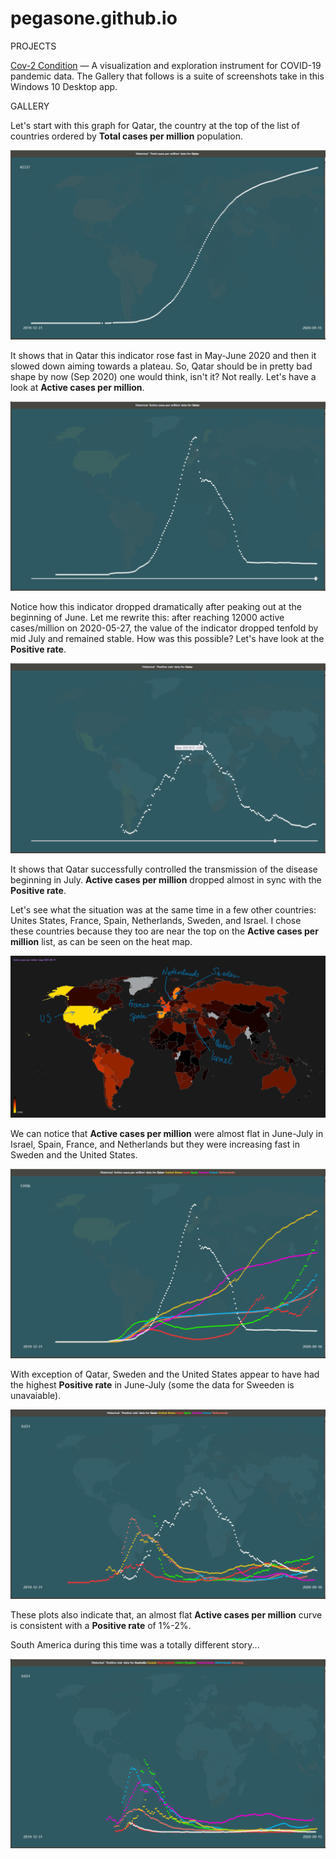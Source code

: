 # pegasone.github.io
PROJECTS

<a href="https://github.com/pegasone/cov2con">Cov-2 Condition</a> — A visualization and exploration instrument for COVID-19 pandemic data. The Gallery that follows is a suite of screenshots take in this Windows 10 Desktop app.

GALLERY

Let's start with this graph for Qatar, the country at the top of the list of countries ordered by <b>Total cases per million</b> population.

![Figure 1](/img/img002.png)

It shows that in Qatar this indicator rose fast in May-June 2020 and then it slowed down aiming towards a plateau. So, Qatar should be in pretty bad shape by now (Sep 2020) one would think, isn't it? Not really. Let's have a look at <b>Active cases per million</b>.

![Figure 2](/img/img004.png)

Notice how this indicator dropped dramatically after peaking out at the beginning of June. Let me rewrite this: after reaching 12000 active cases/million on 2020-05-27, the value of the indicator dropped tenfold by mid July and remained stable. How was this possible? Let's have look at the <b>Positive rate</b>.

![Figure 3](/img/img003.png)

It shows that Qatar successfully controlled the transmission of the disease beginning in July. <b>Active cases per million</b> dropped almost in sync with the <b>Positive rate</b>.

Let's see what the situation was at the same time in a few other countries: Unites States, France, Spain, Netherlands, Sweden, and Israel. I chose these countries because they too are near the top on the <b>Active cases per million</b> list, as can be seen on the heat map.

![Figure 4](/img/img012.png)

We can notice that <b>Active cases per million</b> were almost flat in June-July in Israel, Spain, France, and Netherlands but they were increasing fast in Sweden and the United States.

![Figure 5](/img/img011.png)

With exception of Qatar, Sweden and the United States appear to have had the highest <b>Positive rate</b> in June-July (some the data for Sweeden is unavaiable).

![Figure 6](/img/img013.png)

These plots also indicate that, an almost flat <b>Active cases per million</b> curve is consistent with a <b>Positive rate</b> of 1%-2%.

South America during this time was a totally different story...

![Figure 7](/img/img005.png)
